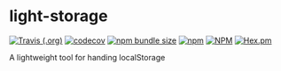 # light-storage

[![Travis (.org)](https://img.shields.io/travis/xunmi1/light-storage)](https://www.travis-ci.org/xunmi1/light-storage)
[![codecov](https://img.shields.io/codecov/c/github/xunmi1/light-storage)](https://codecov.io/gh/xunmi1/light-storage)
[![npm bundle size](https://img.shields.io/bundlephobia/min/light-storage)](https://www.npmjs.com/package/light-storage)
[![npm](https://img.shields.io/npm/v/light-storage?color=0a7bbc)](https://www.npmjs.com/package/light-storage)
[![NPM](https://img.shields.io/npm/l/light-storage)](https://www.npmjs.com/package/light-storage)
[![Hex.pm](https://img.shields.io/npm/dt/light-storage)](https://npmcharts.com/compare/light-storage)

A lightweight tool for handing localStorage
